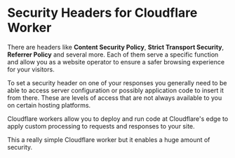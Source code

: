 # Security Headers for Cloudflare Worker

There are headers like **Content Security Policy**, **Strict Transport Security**, **Referrer Policy** and several more. Each of them serve a specific function and allow you as a website operator to ensure a safer browsing experience for your visitors.

To set a security header on one of your responses you generally need to be able to access server configuration or possibly application code to insert it from there. These are levels of access that are not always available to you on certain hosting platforms.

Cloudflare workers allow you to deploy and run code at Cloudflare's edge to apply custom processing to requests and responses to your site.

This a really simple Cloudflare worker but it enables a huge amount of security.
